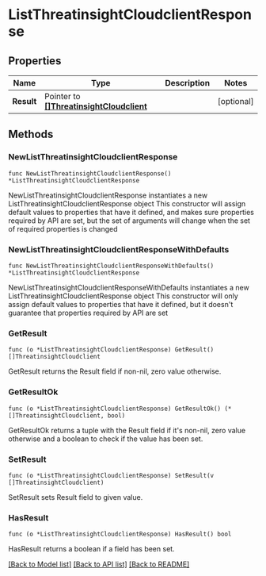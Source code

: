 # ListThreatinsightCloudclientResponse

## Properties

Name | Type | Description | Notes
------------ | ------------- | ------------- | -------------
**Result** | Pointer to [**[]ThreatinsightCloudclient**](ThreatinsightCloudclient.md) |  | [optional] 

## Methods

### NewListThreatinsightCloudclientResponse

`func NewListThreatinsightCloudclientResponse() *ListThreatinsightCloudclientResponse`

NewListThreatinsightCloudclientResponse instantiates a new ListThreatinsightCloudclientResponse object
This constructor will assign default values to properties that have it defined,
and makes sure properties required by API are set, but the set of arguments
will change when the set of required properties is changed

### NewListThreatinsightCloudclientResponseWithDefaults

`func NewListThreatinsightCloudclientResponseWithDefaults() *ListThreatinsightCloudclientResponse`

NewListThreatinsightCloudclientResponseWithDefaults instantiates a new ListThreatinsightCloudclientResponse object
This constructor will only assign default values to properties that have it defined,
but it doesn't guarantee that properties required by API are set

### GetResult

`func (o *ListThreatinsightCloudclientResponse) GetResult() []ThreatinsightCloudclient`

GetResult returns the Result field if non-nil, zero value otherwise.

### GetResultOk

`func (o *ListThreatinsightCloudclientResponse) GetResultOk() (*[]ThreatinsightCloudclient, bool)`

GetResultOk returns a tuple with the Result field if it's non-nil, zero value otherwise
and a boolean to check if the value has been set.

### SetResult

`func (o *ListThreatinsightCloudclientResponse) SetResult(v []ThreatinsightCloudclient)`

SetResult sets Result field to given value.

### HasResult

`func (o *ListThreatinsightCloudclientResponse) HasResult() bool`

HasResult returns a boolean if a field has been set.


[[Back to Model list]](../README.md#documentation-for-models) [[Back to API list]](../README.md#documentation-for-api-endpoints) [[Back to README]](../README.md)


